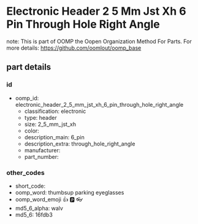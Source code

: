 # Electronic Header 2 5 Mm Jst Xh 6 Pin Through Hole Right Angle  

note: This is part of OOMP the Oopen Organization Method For Parts. For more details: https://github.com/oomlout/oomp_base

##  part details





### id
* oomp_id: electronic_header_2_5_mm_jst_xh_6_pin_through_hole_right_angle
  * classification: electronic
  * type: header
  * size: 2_5_mm_jst_xh
  * color: 
  * description_main: 6_pin
  * description_extra: through_hole_right_angle
  * manufacturer: 
  * part_number: 

### other_codes
* short_code: 
* oomp_word: thumbsup parking eyeglasses
* oomp_word_emoji :thumbsup: :parking: :eyeglasses:
* md5_6_alpha: walv
* md5_6: 16fdb3